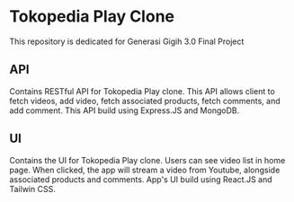 # Tokopedia Play Clone

This repository is dedicated for Generasi Gigih 3.0 Final Project

## API 

Contains RESTful API for Tokopedia Play clone. This API allows client to fetch videos, add video, fetch associated products, fetch comments, and add comment. This API build using Express.JS and MongoDB.

## UI

Contains the UI for Tokopedia Play clone. Users can see video list in home page. When clicked, the app will stream a video from Youtube, alongside associated products and comments. App's UI build using React.JS and Tailwin CSS.

